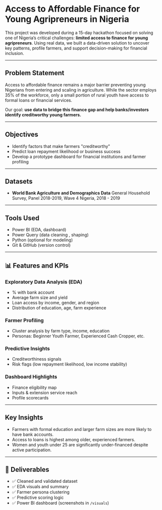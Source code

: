# Access to Affordable Finance for Young Agripreneurs in Nigeria

This project was developed during a 15-day hackathon focused on solving one of Nigeria’s critical challenges: **limited access to finance for young agripreneurs**. Using real data, we built a data-driven solution to uncover key patterns, profile farmers, and support decision-making for financial inclusion.

---

##  Problem Statement

Access to affordable finance remains a major barrier preventing young Nigerians from entering and scaling in agriculture. While the sector employs 35% of the workforce, only a small portion of rural youth have access to formal loans or financial services.

Our goal: **use data to bridge this finance gap and help banks/investors identify creditworthy young farmers.**

---

##  Objectives

- Identify factors that make farmers "creditworthy"
- Predict loan repayment likelihood or business success
- Develop a prototype dashboard for financial institutions and farmer profiling

---

##  Datasets

- **World Bank Agriculture and Demographics Data**
General Household Survey, Panel 2018-2019, Wave 4
Nigeria, 2018 - 2019

---

##  Tools Used

- Power BI (EDA, dashboard)
- Power Query (data cleaning , shaping)
- Python (optional for modeling)
- Git & GitHub (version control)

---

## 📊 Features and KPIs

### Exploratory Data Analysis (EDA)
- % with bank account
- Average farm size and yield
- Loan access by income, gender, and region
- Distribution of education, age, farm experience

### Farmer Profiling
- Cluster analysis by farm type, income, education
- Personas: Beginner Youth Farmer, Experienced Cash Cropper, etc.

### Predictive Insights
- Creditworthiness signals
- Risk flags (low repayment likelihood, low income stability)

### Dashboard Highlights
- Finance eligibility map
- Inputs & extension service reach
- Profile scorecards

---

##  Key Insights

- Farmers with formal education and larger farm sizes are more likely to have bank accounts.
- Access to loans is highest among older, experienced farmers.
- Women and youth under 25 are significantly under-financed despite active participation.

---

## 📎 Deliverables

- ✅ Cleaned and validated dataset
- ✅ EDA visuals and summary
- ✅ Farmer persona clustering
- ✅ Predictive scoring logic
- ✅ Power BI dashboard (screenshots in `/visuals`)




